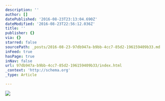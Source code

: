 ```yaml
---
description: ''
author: []
datePublished: '2016-08-23T23:13:04.690Z'
dateModified: '2016-08-23T22:56:12.036Z'
title: ''
publisher: {}
via: {}
starred: false
sourcePath: _posts/2016-08-23-97db947a-b9bb-4cc7-85d2-196159409b33.md
inFeed: true
hasPage: true
inNav: false
url: 97db947a-b9bb-4cc7-85d2-196159409b33/index.html
_context: 'http://schema.org'
_type: Article

---
```

![](https://the-grid-user-content.s3-us-west-2.amazonaws.com/3de17fab-693f-4066-9005-7e3b5b6675b6.png)